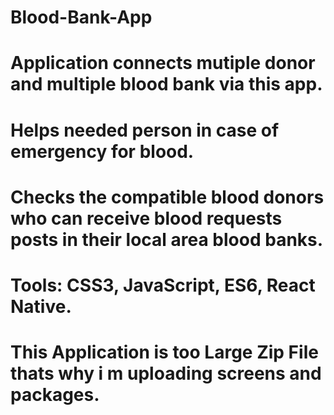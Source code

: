 # Blood-Bank-App
# Application connects mutiple donor and multiple blood bank via this app.
# Helps needed person in case of emergency for blood.
# Checks the compatible blood donors who can receive blood requests posts in their local area blood banks.

# Tools: CSS3, JavaScript, ES6, React Native.
# This Application is too Large Zip File thats why i m uploading screens and packages.
